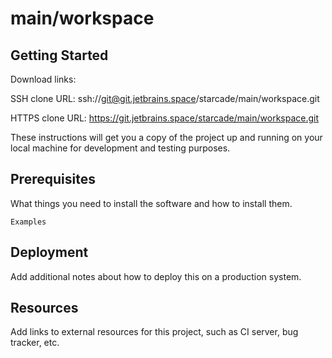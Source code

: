 # main/workspace



## Getting Started

Download links:

SSH clone URL: ssh://git@git.jetbrains.space/starcade/main/workspace.git

HTTPS clone URL: https://git.jetbrains.space/starcade/main/workspace.git



These instructions will get you a copy of the project up and running on your local machine for development and testing purposes.

## Prerequisites

What things you need to install the software and how to install them.

```
Examples
```

## Deployment

Add additional notes about how to deploy this on a production system.

## Resources

Add links to external resources for this project, such as CI server, bug tracker, etc.
